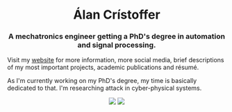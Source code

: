 <h1 align="center">Álan Crístoffer</h1>

<h3 align="center">
    A mechatronics engineer getting a PhD's degree in automation and signal processing.
</h3>

Visit my [website](https://acristoffers.me) for more information, more social
media, brief descriptions of my most important projects, academic publications
and résumé.

As I'm currently working on my PhD's degree, my time is basically dedicated
to that. I'm researching attack in cyber-physical systems.

<p align="center">
    <img src="https://github-readme-stats-git-masterrstaa-rickstaa.vercel.app/api/top-langs/?username=acristoffers&layout=compact&hide=html" />
    <img src="https://github-readme-stats-git-masterrstaa-rickstaa.vercel.app/api?username=acristoffers&show_icons=true" />
</p>
